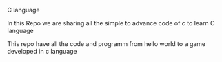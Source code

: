 C language

In this Repo we are sharing all the simple to advance code of c to learn C language

This repo have all the code and programm from hello world to a game developed in c language
